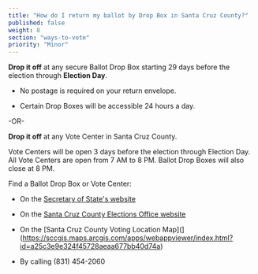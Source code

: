 ```yaml
---
title: "How do I return my ballot by Drop Box in Santa Cruz County?"
published: false
weight: 8
section: "ways-to-vote"
priority: "Minor"
---
```


**Drop it off** at any secure Ballot Drop Box starting 29 days before the election through **Election Day**.

- No postage is required on your return envelope.  

- Certain Drop Boxes will be accessible 24 hours a day.        

-OR-

**Drop it off** at any Vote Center in Santa Cruz County.   

Vote Centers will be open 3 days before the election through Election Day. All Vote Centers are open from 7 AM to 8 PM. Ballot Drop Boxes will also close at 8 PM. 

Find a Ballot Drop Box or Vote Center:

- On the [Secretary of State's website](https://caearlyvoting.sos.ca.gov/) 

- On the [Santa Cruz County Elections Office website](http://www.co.santa-cruz.ca.us/ele/jun16/root0607/) 

- On the [Santa Cruz County Voting Location Map](](https://sccgis.maps.arcgis.com/apps/webappviewer/index.html?id=a25c3e9e324f45728aeaa677bb40d74a)

- By calling (831) 454-2060